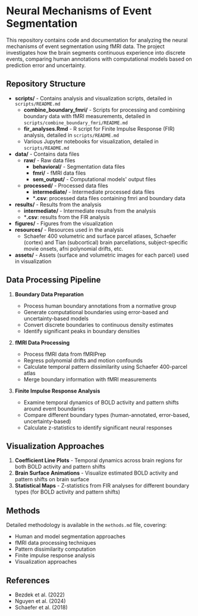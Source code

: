# Neural Mechanisms of Event Segmentation

This repository contains code and documentation for analyzing the neural mechanisms of event segmentation using fMRI data. The project investigates how the brain segments continuous experience into discrete events, comparing human annotations with computational models based on prediction error and uncertainty.

## Repository Structure

- **scripts/** - Contains analysis and visualization scripts, detailed in `scripts/README.md`
  - **combine_boundary_fmri/** - Scripts for processing and combining boundary data with fMRI measurements, detailed in `scripts/combine_boundary_fmri/README.md`
  - **fir_analyses.Rmd** - R script for Finite Impulse Response (FIR) analysis, detailed in `scripts/README.md`
  - Various Jupyter notebooks for visualization, detailed in `scripts/README.md`
- **data/** - Contains data files
  - **raw/** - Raw data files
    - **behavioral/** - Segmentation data files
    - **fmri/** - fMRI data files
    - **sem_output/** - Computational models' output files
  - **processed/** - Processed data files
    - **intermediate/** - Intermediate processed data files
    - ***.csv**: processed data files containing fmri and boundary data
- **results/** - Results from the analysis
  - **intermediate/** - Intermediate results from the analysis
  - ***.csv**: results from the FIR analysis
- **figures/** - Figures from the visualization
- **resources/** - Resources used in the analysis
  - Schaefer 400 volumetric and surface parcel atlases, Schaefer (cortex) and Tian (subcortical) brain parcellations, subject-specific movie onsets, afni polynomial drifts, etc.
- **assets/** - Assets (surface and volumetric images for each parcel) used in visualization

## Data Processing Pipeline

1. **Boundary Data Preparation**
   - Process human boundary annotations from a normative group
   - Generate computational boundaries using error-based and uncertainty-based models
   - Convert discrete boundaries to continuous density estimates
   - Identify significant peaks in boundary densities

2. **fMRI Data Processing**
   - Process fMRI data from fMRIPrep
   - Regress polynomial drifts and motion confounds
   - Calculate temporal pattern dissimilarity using Schaefer 400-parcel atlas
   - Merge boundary information with fMRI measurements

3. **Finite Impulse Response Analysis**
   - Examine temporal dynamics of BOLD activity and pattern shifts around event boundaries
   - Compare different boundary types (human-annotated, error-based, uncertainty-based)
   - Calculate z-statistics to identify significant neural responses

## Visualization Approaches

1. **Coefficient Line Plots** - Temporal dynamics across brain regions for both BOLD activity and pattern shifts
2. **Brain Surface Animations** - Visualize estimated BOLD activity and pattern shifts on brain surface
3. **Statistical Maps** - Z-statistics from FIR analyses for different boundary types (for BOLD activity and pattern shifts)

## Methods

Detailed methodology is available in the `methods.md` file, covering:
- Human and model segmentation approaches
- fMRI data processing techniques
- Pattern dissimilarity computation
- Finite impulse response analysis
- Visualization approaches

## References

- Bezdek et al. (2022)
- Nguyen et al. (2024)
- Schaefer et al. (2018)
